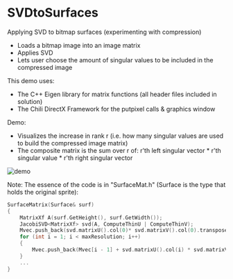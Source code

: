 # SVDtoSurfaces
Applying SVD to bitmap surfaces (experimenting with compression)
* Loads a bitmap image into an image matrix
* Applies SVD
* Lets user choose the amount of singular values to be included in the compressed image

This demo uses:
* The C++ Eigen library for matrix functions (all header files included in solution)
* The Chili DirectX Framework for the putpixel calls & graphics window

Demo:
* Visualizes the increase in rank r (i.e. how many singular values are used to build the compressed image matrix)
* The composite matrix is the sum over r of: r'th left singular vector * r'th singular value * r'th right singular vector

![demo](svd_dog_demo.gif)

Note:
The essence of the code is in "SurfaceMat.h" (Surface is the type that holds the original sprite):
```cpp
SurfaceMatrix(Surface& surf)
{
    MatrixXf A(surf.GetHeight(), surf.GetWidth());
    JacobiSVD<MatrixXf> svd(A, ComputeThinU | ComputeThinV);
    Mvec.push_back(svd.matrixU().col(0)* svd.matrixV().col(0).transpose()* svd.singularValues()(0));
    for (int i = 1; i < maxResolution; i++)
    {
        Mvec.push_back(Mvec[i - 1] + svd.matrixU().col(i) * svd.matrixV().col(i).transpose() * svd.singularValues()(i));
    }
    ...
}
```
